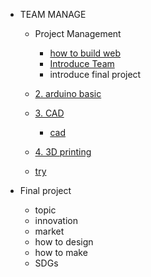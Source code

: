 <!-- 侧边栏 docs/_sidebar.md -->
- TEAM MANAGE

  - Project Management

    - [how to build web](class/1pm/1pm-web.md)
    - [Introduce Team](class/1pm/1pm-team.md)
    - introduce final project
  - [2. arduino basic](https://www.arduino.cc/)
  - [3. CAD]()
    - [cad](class/2cad/3d.md)
  - [4. 3D printing]()
  - [try]()
- Final project
  - topic
  - innovation
  - market
  - how to design 
  - how to make
  - SDGs
